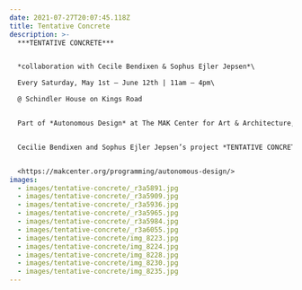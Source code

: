 ```yaml
---
date: 2021-07-27T20:07:45.118Z
title: Tentative Concrete
description: >-
  ***TENTATIVE CONCRETE***


  *collaboration with Cecile Bendixen & Sophus Ejler Jepsen*\

  Every Saturday, May 1st – June 12th | 11am – 4pm\

  @ Schindler House on Kings Road


  Part of *Autonomous Design* at The MAK Center for Art & Architecture, May 1 - September 12


  Cecilie Bendixen and Sophus Ejler Jepsen’s project *TENTATIVE CONCRETE* is a durational performance of translation and construction, responding to the restrictions of the COVID-19 travel ban. Two concrete installations will be constructed and installed over the next seven weeks, one in the backyard of the Schindler House and the other in the artists’ own garden. Each week, Bendixen and Jepsen share haptic and tactile instructions with Casey Baden and Kenneth Yuen of Full Service Creative, who will interpret and build the concrete and burlap structures trademark of Bendixen’s practice. Visitors are invited to view the fabrications in real time, every Saturday from 11am – 3pm, between May 1st to June 12th.


  <https://makcenter.org/programming/autonomous-design/>
images:
  - images/tentative-concrete/_r3a5891.jpg
  - images/tentative-concrete/_r3a5909.jpg
  - images/tentative-concrete/_r3a5936.jpg
  - images/tentative-concrete/_r3a5965.jpg
  - images/tentative-concrete/_r3a5984.jpg
  - images/tentative-concrete/_r3a6055.jpg
  - images/tentative-concrete/img_8223.jpg
  - images/tentative-concrete/img_8224.jpg
  - images/tentative-concrete/img_8228.jpg
  - images/tentative-concrete/img_8230.jpg
  - images/tentative-concrete/img_8235.jpg
---
```

